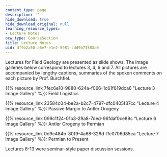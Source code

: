 ```yaml
---
content_type: page
description: ''
hide_download: true
hide_download_original: null
learning_resource_types:
- Lecture Notes
ocw_type: CourseSection
title: Lecture Notes
uid: df9b2a50-a6e7-e1e2-5981-cdd9b73583a0
---
```


Lectures for Field Geology are presented as slide shows. The image galleries below correspond to lectures 3, 4, 6 and 7. All pictures are accompanied by lengthy captions, summaries of the spoken comments on each picture by Prof. Burchfiel.

{{% resource_link 7fec6e10-9880-624a-f066-1c61f619dca6 "Lecture 3 Image Gallery" %}}: Field Logistics

{{% resource_link 23584c04-be2a-b2c7-4797-dfc0405f37cc "Lecture 4 Image Gallery" %}}: Passive Margin to Antler Orogeny

{{% resource_link 099c1f24-01b3-29a8-7ded-96fdaf0ce89c "Lecture 6 Image Gallery" %}}: Antler Orogeny to Permian

{{% resource_link 0d9c484b-80f9-4a68-326d-ffc0706d85ca "Lecture 7 Image Gallery" %}}: Permian to Present

Lectures 8-13 were seminar-style paper discussion sessions.
